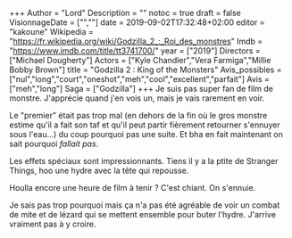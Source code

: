 +++
Author = "Lord"
Description = ""
notoc = true
draft = false
VisionnageDate = ["",""]
date = 2019-09-02T17:32:48+02:00
editor = "kakoune"
Wikipedia = "https://fr.wikipedia.org/wiki/Godzilla_2_:_Roi_des_monstres"
Imdb = "https://www.imdb.com/title/tt3741700/"
year = ["2019"]
Directors = ["Michael Dougherty"]
Actors = ["Kyle Chandler","Vera Farmiga","Millie Bobby Brown"]
title = "Godzilla 2 : King of the Monsters"
Avis_possibles = ["nul","long","court","oneshot","meh","cool","excellent","parfait"]
Avis = ["meh","long"] 
Saga = ["Godzilla"]
+++
Je suis pas super fan de film de monstre.
J'apprécie quand j'en vois un, mais je vais rarement en voir.

Le "premier" était pas trop mal (en dehors de la fin où le gros monstre estime qu'il a fait son taf et qu'il peut partir fièrement retourner s'ennuyer sous l'eau…) du coup pourquoi pas une suite.
Et bha en fait maintenant on sait pourquoi *fallait pas*.

Les effets spéciaux sont impressionnants.
Tiens il y a la ptite de Stranger Things, hoo une hydre avec la tête qui repousse.

Houlla encore une heure de film à tenir ?
C'est chiant.
On s'ennuie.

Je sais pas trop pourquoi mais ça n'a pas été agréable de voir un combat de mite et de lézard qui se mettent ensemble pour buter l'hydre.
J'arrive vraiment pas à y croire.

